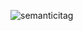  
![semanticitag](https://github.com/sakshiy2000/htmlSemantiict-Tag-Task/assets/127825022/ec57c899-e73b-4294-b751-0ad08e43dde7)
